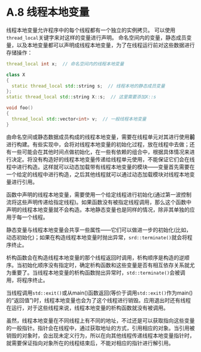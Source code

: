 # A.8 线程本地变量

线程本地变量允许程序中的每个线程都有一个独立的实例拷贝。
可以使用`thread_local`关键字来对这样的变量进行声明。
命名空间内的变量，静态成员变量，以及本地变量都可以声明成线程本地变量，为了在线程运行前对这些数据进行存储操作：

```c++
thread_local int x;  // 命名空间内的线程本地变量

class X
{
  static thread_local std::string s;  // 线程本地的静态成员变量
};
static thread_local std::string X::s;  // 这里需要添加X::s

void foo()
{
  thread_local std::vector<int> v;  // 一般线程本地变量
}
```

由命名空间或静态数据成员构成的线程本地变量，需要在线程单元对其进行使用**前**进行构建。有些实现中，会将对线程本地变量的初始化过程，放在线程中去做；还有一些可能会在其他时间点做初始化，在一些有依赖的组合中，根据具体情况来进行决定。将没有构造好的线程本地变量传递给线程单元使用，不能保证它们会在线程中进行构造。这样就可以动态加载带有线程本地变量的模块——变量首先需要在一个给定的线程中进行构造，之后其他线程就可以通过动态加载模块对线程本地变量进行引用。

函数中声明的线程本地变量，需要使用一个给定线程进行初始化(通过第一波控制流将这些声明传递给指定线程)。如果函数没有被指定线程调用，那么这个函数中声明的线程本地变量就不会构造。本地静态变量也是同样的情况，除非其单独的应用于每一个线程。

静态变量与线程本地变量会共享一些属性——它们可以做进一步的初始化(比如，动态初始化)；如果在构造线程本地变量时抛出异常，`srd::terminate()`就会将程序终止。

析构函数会在构造线程本地变量的那个线程返回时调用，析构顺序是构造的逆顺序。当初始化顺序没有指定时，确定析构函数和这些变量是否有相互依存关系就尤为重要了。当线程本地变量的析构函数抛出异常时，`std::terminate()`会被调用，将程序终止。

当线程调用`std::exit()`或从main()函数返回(等价于调用`std::exit()`作为main()的“返回值”)时，线程本地变量也会为了这个线程进行销毁。应用退出时还有线程在运行，对于这些线程来说，线程本地变量的析构函数就没有被调用。

虽然，线程本地变量在不同线程上有不同的地址，不过还是可以获取指向这些变量的一般指针。指针会在线程中，通过获取地址的方式，引用相应的对象。当引用被销毁的对象时，会出现未定义行为，所以在向其他线程传递线程本地变量指针时，就需要保证指向对象所在的线程结束后，不能对相应的指针进行解引用。